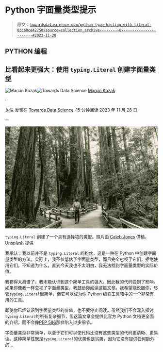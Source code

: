 # Python 字面量类型提示

> 原文：[`towardsdatascience.com/python-type-hinting-with-literal-03c60ce42750?source=collection_archive---------8-----------------------#2023-11-28`](https://towardsdatascience.com/python-type-hinting-with-literal-03c60ce42750?source=collection_archive---------8-----------------------#2023-11-28)

## PYTHON 编程

## 比看起来更强大：使用 `typing.Literal` 创建字面量类型

[](https://medium.com/@nyggus?source=post_page-----03c60ce42750--------------------------------)![Marcin Kozak](https://medium.com/@nyggus?source=post_page-----03c60ce42750--------------------------------)[](https://towardsdatascience.com/?source=post_page-----03c60ce42750--------------------------------)![Towards Data Science](https://towardsdatascience.com/?source=post_page-----03c60ce42750--------------------------------) [Marcin Kozak](https://medium.com/@nyggus?source=post_page-----03c60ce42750--------------------------------)

·

[关注](https://medium.com/m/signin?actionUrl=https%3A%2F%2Fmedium.com%2F_%2Fsubscribe%2Fuser%2F4762f0cff9b2&operation=register&redirect=https%3A%2F%2Ftowardsdatascience.com%2Fpython-type-hinting-with-literal-03c60ce42750&user=Marcin+Kozak&userId=4762f0cff9b2&source=post_page-4762f0cff9b2----03c60ce42750---------------------post_header-----------) 发表在 [Towards Data Science](https://towardsdatascience.com/?source=post_page-----03c60ce42750--------------------------------) ·15 分钟阅读·2023 年 11 月 28 日[](https://medium.com/m/signin?actionUrl=https%3A%2F%2Fmedium.com%2F_%2Fvote%2Ftowards-data-science%2F03c60ce42750&operation=register&redirect=https%3A%2F%2Ftowardsdatascience.com%2Fpython-type-hinting-with-literal-03c60ce42750&user=Marcin+Kozak&userId=4762f0cff9b2&source=-----03c60ce42750---------------------clap_footer-----------)

--

[](https://medium.com/m/signin?actionUrl=https%3A%2F%2Fmedium.com%2F_%2Fbookmark%2Fp%2F03c60ce42750&operation=register&redirect=https%3A%2F%2Ftowardsdatascience.com%2Fpython-type-hinting-with-literal-03c60ce42750&source=-----03c60ce42750---------------------bookmark_footer-----------)![](img/0bdd431c39d954c0d9226fc02679e589.png)

`typing.Literal` 创建了一个具有选择项的类型。照片由 [Caleb Jones](https://unsplash.com/@gcalebjones?utm_source=medium&utm_medium=referral) 供稿，[Unsplash](https://unsplash.com/?utm_source=medium&utm_medium=referral) 提供

我承认：我以前并不是 `typing.Literal` 的粉丝，这是一种在 Python 中创建字面量类型的方法。实际上，我不仅低估了字面量类型，而且完全忽视了它们，拒绝使用它们。不知道为什么，直到今天我也不太明白，我无法找到字面量类型的实际价值。

我错得太离谱了。我未能认识到这个简单工具的强大，因此我的代码受到了影响。如果你像我一样忽视了字面量类型，我鼓励你阅读这篇文章。我希望能说服你，尽管`typing.Literal`很简单，但它可以成为你 Python 编程工具箱中的一个非常有用的工具。

即使你已经认识到字面量类型的价值，也不要停止阅读。虽然我们不会深入探讨`typing.Literal`的所有复杂细节，但这篇文章会提供比官方 Python 文档更全面的介绍，而不会像[PEP 586](https://peps.python.org/pep-0586/)那样陷入过多细节。

字面量类型非常简单，以至于它们可以使代码比没有这些类型的代码更清晰、更易读。这种简单性既是`typing.Literal`的优势也是劣势，因为它没有提供任何额外的…
